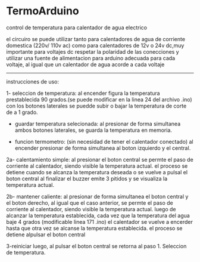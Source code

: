 # TermoArduino
control de temperatura para calentador de agua electrico

el circuiro se puede utilizar tanto para calentadores de agua de corriente domestica
(220v/ 110v ac) como para calentadores de 12v o 24v dc,muy importante 
para voltajes dc respetar la polaridad de las conecciones y
utilizar una fuente de alimentacion para arduino adecuada para cada voltaje,
al igual que un calentador de agua acorde a cada voltaje

--------------------------------------------------------------------------------
instrucciones de uso:

1- seleccion de temperatura:
al encender figura la temperatura prestablecida 90 grados.(se puede modificar en la linea 24 del archivo .ino)
con los botones laterales se puedde subir o bajar la temperatura de corte de a 1 grado.

  - guardar temperatura selecionada:
  al presionar de forma simultanea ambos botones laterales, se guarda la temperatura en memoria.

  - funcion termometro: (sin necesidad de tener el calentador conectado)
  al encender presionar de forma simultanea al boton izquierdo y el central.

2a- calentamiento simple:
al presionar el boton central se permte el paso de corriente al calentador, siendo visible la temperatura actual. 
el proceso se detiene cuando se alcanza la temperatura deseada o se vuelve a pulsal el boton central
al finalizar el buzzer emite 3 pitidos y se visualiza la temperatura actual.

2b- mantener caliente:
al presionar de forma simultanea el boton central y el boton derecho, al igual que el caso anterior,
se permte el paso de corriente al calentador, siendo visible la temperatura actual. luego de alcanzar 
la temperatura establecida, cada vez que la temperatura del agua baje 4 grados (modificable linea 171 .ino)
el calentador se vuelve a encerder hasta que otra vez se alcanse la temperatura establecida.
el proceso se detiene alpulsar el boton central

3-reiniciar
luego, al pulsar el boton central se retorna al paso 1. Seleccion de temperatura.







